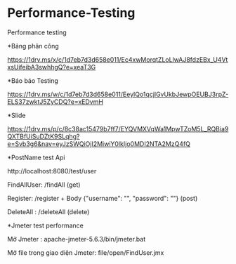 # Performance-Testing
Performance testing

*Bảng phân công

https://1drv.ms/x/c/1d7eb7d3d658e011/Ec4xwMorqtZLoLlwAJ8fdzEBx_U4VtxsUifeibA3swhhgQ?e=xeaT3G

*Báo báo Testing

https://1drv.ms/w/c/1d7eb7d3d658e011/EeylQo1qcjlGvUkbJewpOEUBJ3rpZ-ELS37zwktJ5ZyCDQ?e=xEDvmH

*Slide

https://1drv.ms/p/c/8c38ac15479b7ff7/EYQVMXVqWa1MpwTZoM5L_RQBia9QXTBfUiSuDZtK9SLqhg?e=Svb3g6&nav=eyJzSWQiOjI2MiwiY0lkIjo0MDI2NTA2MzQ4fQ

*PostName test Api 

http://localhost:8080/test/user

FindAllUser: /findAll  (get)

Register: /register + Body {"username": "", "password": ""} (post)

DeleteAll : /deleteAll (delete)

*Jmeter test performance 

Mở Jmeter : apache-jmeter-5.6.3/bin/jmeter.bat

Mở file trong giao diện Jmeter: file/open/FindUser.jmx 

